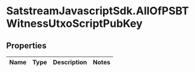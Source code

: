# SatstreamJavascriptSdk.AllOfPSBTWitnessUtxoScriptPubKey

## Properties
Name | Type | Description | Notes
------------ | ------------- | ------------- | -------------
